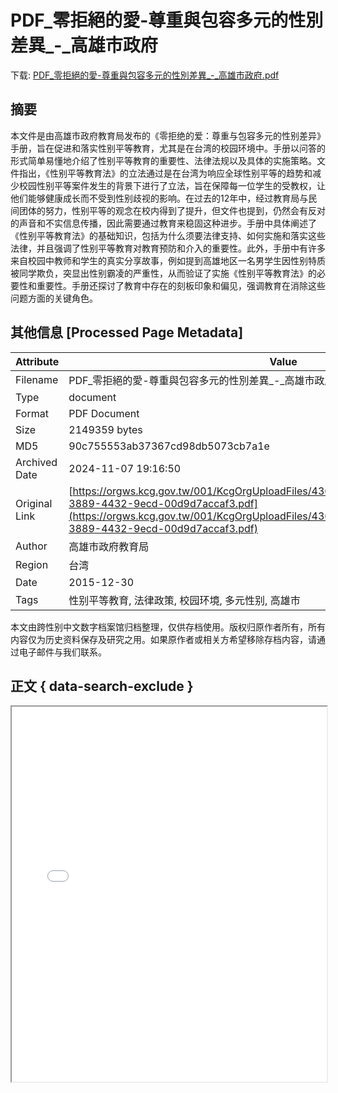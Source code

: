 # PDF_零拒絕的愛-尊重與包容多元的性別差異_-_高雄市政府

<!-- tcd_download_link -->
下载: [PDF_零拒絕的愛-尊重與包容多元的性別差異_-_高雄市政府.pdf](PDF_零拒絕的愛-尊重與包容多元的性別差異_-_高雄市政府.pdf)
<!-- tcd_download_link_end -->

## 摘要

<!-- tcd_abstract -->
本文件是由高雄市政府教育局发布的《零拒绝的爱：尊重与包容多元的性别差异》手册，旨在促进和落实性别平等教育，尤其是在台湾的校园环境中。手册以问答的形式简单易懂地介绍了性别平等教育的重要性、法律法规以及具体的实施策略。文件指出，《性别平等教育法》的立法通过是在台湾为响应全球性别平等的趋势和减少校园性别平等案件发生的背景下进行了立法，旨在保障每一位学生的受教权，让他们能够健康成长而不受到性别歧视的影响。在过去的12年中，经过教育局与民间团体的努力，性别平等的观念在校内得到了提升，但文件也提到，仍然会有反对的声音和不实信息传播，因此需要通过教育来稳固这种进步。手册中具体阐述了《性别平等教育法》的基础知识，包括为什么须要法律支持、如何实施和落实这些法律，并且强调了性别平等教育对教育预防和介入的重要性。此外，手册中有许多来自校园中教师和学生的真实分享故事，例如提到高雄地区一名男学生因性别特质被同学欺负，突显出性别霸凌的严重性，从而验证了实施《性别平等教育法》的必要性和重要性。手册还探讨了教育中存在的刻板印象和偏见，强调教育在消除这些问题方面的关键角色。

<!-- tcd_abstract_end -->

## 其他信息 [Processed Page Metadata]

| Attribute       | Value                                  |
|-----------------|----------------------------------------|
| Filename        | PDF_零拒絕的愛-尊重與包容多元的性別差異_-_高雄市政府.pdf                             |
| Type            | document                                 |
| Format          | PDF Document                               |
| Size            | 2149359 bytes                           |
| MD5             | 90c755553ab37367cd98db5073cb7a1e                                  |
| Archived Date   | 2024-11-07 19:16:50                             |
| Original Link   | [https://orgws.kcg.gov.tw/001/KcgOrgUploadFiles/436/relfile/75872/240136/d8c39cee-3889-4432-9ecd-00d9d7accaf3.pdf](https://orgws.kcg.gov.tw/001/KcgOrgUploadFiles/436/relfile/75872/240136/d8c39cee-3889-4432-9ecd-00d9d7accaf3.pdf)                         |
| Author          | 高雄市政府教育局                               |
| Region          | 台湾                               |
| Date            | 2015-12-30                                 |
| Tags            | 性别平等教育, 法律政策, 校园环境, 多元性别, 高雄市                                 |

本文由跨性别中文数字档案馆归档整理，仅供存档使用。版权归原作者所有，所有内容仅为历史资料保存及研究之用。如果原作者或相关方希望移除存档内容，请通过电子邮件与我们联系。

## 正文 { data-search-exclude }

<!-- tcd_main_text -->
<iframe src="../PDF_零拒絕的愛-尊重與包容多元的性別差異_-_高雄市政府.pdf" width="100%" height="600px">
    <p>无法显示PDF，请下载查看。</p>
</iframe>
<!-- tcd_main_text_end -->


